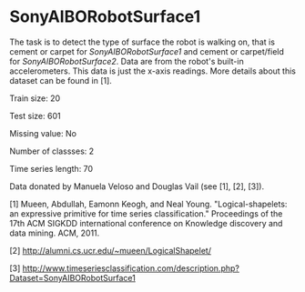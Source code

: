 # SonyAIBORobotSurface1

The task is to detect the type of surface the robot is walking on, that is cement or carpet for *SonyAIBORobotSurface1* and cement or carpet/field for *SonyAIBORobotSurface2*. Data are from the robot's built-in accelerometers. This data is just the x-axis readings. More details about this dataset can be found in [1].

Train size: 20

Test size: 601

Missing value: No

Number of classses: 2

Time series length: 70

Data donated by Manuela Veloso and Douglas Vail (see [1], [2], [3]).

[1] Mueen, Abdullah, Eamonn Keogh, and Neal Young. "Logical-shapelets: an expressive primitive for time series classification." Proceedings of the 17th ACM SIGKDD international conference on Knowledge discovery and data mining. ACM, 2011.

[2] http://alumni.cs.ucr.edu/~mueen/LogicalShapelet/

[3] http://www.timeseriesclassification.com/description.php?Dataset=SonyAIBORobotSurface1